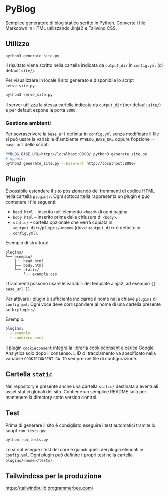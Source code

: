 # PyBlog

Semplice generatore di blog statico scritto in Python. Converte i file Markdown
in HTML utilizzando Jinja2 e Tailwind CSS.

## Utilizzo

```
python3 generate_site.py
```

Il risultato viene scritto nella cartella indicata da `output_dir` in `config.yml` (di default `site/`).

Per visualizzare in locale il sito generato è disponibile lo script `serve_site.py`:

```bash
python3 serve_site.py
```

Il server utilizza la stessa cartella indicata da `output_dir` (per default `site/`) e per default espone la porta `8000`.

### Gestione ambienti

Per sovrascrivere la `base_url` definita in `config.yml` senza modificare il file
si può usare la variabile d'ambiente `PYBLOG_BASE_URL` oppure l'opzione
`--base-url` dello script:

```bash
PYBLOG_BASE_URL=http://localhost:8000/ python3 generate_site.py
# oppure
python3 generate_site.py --base-url http://localhost:8000/
```

## Plugin

È possibile estendere il sito posizionando dei frammenti di codice HTML nella
cartella `plugins/`. Ogni sottocartella rappresenta un plugin e può contenere i
file seguenti:

- `head.html` – inserito nell'elemento `<head>` di ogni pagina.
- `body.html` – inserito prima della chiusura di `<body>`.
- `static/` – cartella opzionale che verrà copiata in `<output_dir>/plugins/<nome>` (dove `<output_dir>` è definito in `config.yml`).

Esempio di struttura:

```
plugins/
└── esempio/
    ├── head.html
    ├── body.html
    └── static/
        └── example.css
```

I frammenti possono usare le variabili dei template Jinja2, ad esempio
`{{ base_url }}`.

Per attivare i plugin è sufficiente indicarne il nome nella chiave `plugins` di `config.yml`. Ogni voce deve corrispondere al nome di una cartella presente sotto `plugins/`.

Esempio:

```yaml
plugins:
  - example
  - cookieconsent
```

Il plugin `cookieconsent` integra la libreria [cookieconsent](https://github.com/orestbida/cookieconsent) e carica Google Analytics solo dopo il consenso. L'ID di tracciamento va specificato nella variabile `COOKIECONSENT_GA_ID` sempre nel file di configurazione.

## Cartella `static`

Nel repository è presente anche una cartella `static/` destinata a eventuali
asset statici globali del sito. Contiene un semplice README solo per mantenere
la directory sotto version control.

## Test

Prima di generare il sito è consigliato eseguire i test automatici tramite lo
script `run_tests.py`:

```bash
python run_tests.py
```

Lo script esegue i test del core e quindi quelli dei plugin elencati in
`config.yml`. Ogni plugin può definire i propri test nella cartella
`plugins/<nome>/tests/`.

## Tailwindcss per la produzione
https://tailwindbuild.programmerbee.com/